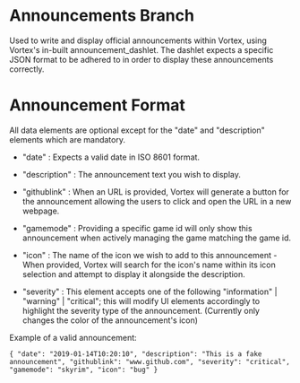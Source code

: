 # Announcements Branch

Used to write and display official announcements within Vortex, using Vortex's in-built announcement_dashlet. The dashlet expects a 
specific JSON format to be adhered to in order to display these announcements correctly.

# Announcement Format

All data elements are optional except for the "date" and "description" elements which are mandatory.

* "date" : Expects a valid date in ISO 8601 format.

* "description" : The announcement text you wish to display.

* "githublink" : When an URL is provided, Vortex will generate a button for the announcement allowing the users to click and open
  the URL in a new webpage.

* "gamemode" : Providing a specific game id will only show this announcement when actively managing the game matching the game id.

* "icon" : The name of the icon we wish to add to this announcement - When provided, Vortex will search for the icon's name within its
  icon selection and attempt to display it alongside the description.

* "severity" : This element accepts one of the following "information" | "warning" | "critical"; this will modify UI elements accordingly
  to highlight the severity type of the announcement. (Currently only changes the color of the announcement's icon)

Example of a valid announcement:

`{
  "date": "2019-01-14T10:20:10",
  "description": "This is a fake announcement",
  "githublink": "www.github.com",
  "severity": "critical",
  "gamemode": "skyrim",
  "icon": "bug"
}`
